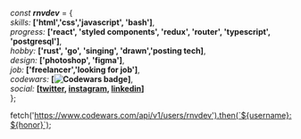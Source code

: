 *const* ***rnvdev*** = {<br>
  *skills:* **['html','css','javascript', 'bash']**,<br>
  *progress:* **['react', 'styled components', 'redux', 'router', 'typescript', 'postgresql']**,<br>
  *hobby:* **['rust', 'go', 'singing', 'drawn','posting tech]**,<br>
  *design:* **['photoshop', 'figma']**,<br>
  *job:* **['freelancer','looking for job']**,<br>
  *codewars:* **[![Codewars badge](https://www.codewars.com/users/rnvdev/badges/micro)]**,<br>
  *social:* **[<a href="https://www.twitter.com/rnvdev">twitter</a>, <a href="https://www.instagram.com/rnvdev">instagram</a>, <a href="https://www.linkedin.com/in/rnvdev">linkedin</a>]**<br>
};




fetch('https://www.codewars.com/api/v1/users/rnvdev').then(`${username}:${honor}`);
